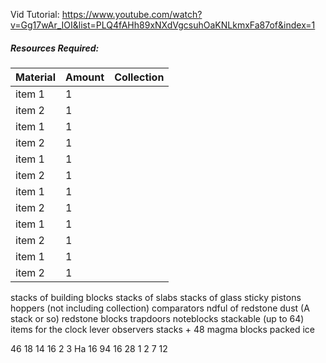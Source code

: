 Vid Tutorial: https://www.youtube.com/watch?v=Gg17wAr_IOI&list=PLQ4fAHh89xNXdVgcsuhOaKNLkmxFa87of&index=1
##### Resources Required:

Material 			| Amount        |Collection
------------ 		| ------------  | ------------
item 1				|1				|
item 2				|1				|
item 1				|1				|
item 2				|1				|
item 1				|1				|
item 2				|1				|
item 1				|1				|
item 2				|1				|
item 1				|1				|
item 2				|1				|
item 1				|1				|
item 2				|1				|




stacks of building blocks 
stacks of slabs 
stacks of glass 
sticky pistons 
hoppers (not including collection) 
comparators 
ndful of redstone dust (A stack or so) 
redstone blocks 
trapdoors 
noteblocks 
stackable (up to 64) items for the clock 
lever 
observers 
stacks + 48 magma blocks 
 packed ice

46
18
14
16
2 
3 
Ha
16
94
16
28
1 
2 
7 
12